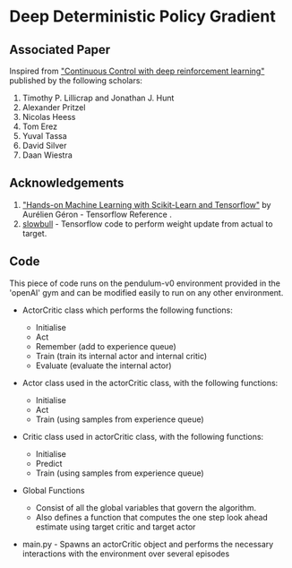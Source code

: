 # Deep Deterministic Policy Gradient

## Associated Paper
Inspired from ["Continuous Control with deep reinforcement learning"](https://arxiv.org/abs/1509.02971) published by the following scholars:
1. Timothy P. Lillicrap and Jonathan J. Hunt
2. Alexander Pritzel
3. Nicolas Heess
4. Tom Erez
5. Yuval Tassa
6. David Silver
7. Daan Wiestra

## Acknowledgements

1. ["Hands-on Machine Learning with Scikit-Learn and Tensorflow"](https://github.com/ageron/handson-ml) by Aurélien Géron - Tensorflow Reference .
2. [slowbull](https://github.com/slowbull/DDPG) - Tensorflow code to perform weight update from actual to target. 

## Code 
This piece of code runs on the pendulum-v0 environment provided in the 'openAI' gym and can be modified easily to run on any other environment.

- ActorCritic class which performs the following functions:
	- Initialise
	- Act
	- Remember (add to experience queue)
	- Train (train its internal actor and internal critic)
	- Evaluate (evaluate the internal actor)

- Actor class used in the actorCritic class, with the following functions:
	- Initialise
	- Act
	- Train (using samples from experience queue)

- Critic class used in actorCritic class, with the following functions:
	- Initialise
	- Predict
	- Train (using samples from experience queue)

- Global Functions
	- Consist of all the global variables that govern the algorithm.
	- Also defines a function that computes the one step look ahead estimate using target critic and target actor

- main.py
        - Spawns an actorCritic object and performs the necessary interactions with the environment over several episodes


